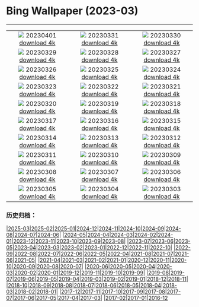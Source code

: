 # Bing Wallpaper (2023-03)
**************
| | | |
| :----: | :----: | :----: |
| ![](https://www.bing.com/th?id=OHR.JavaBromo_JA-JP8216089017_1920x1080.jpg) 20230401 [download 4k](https://www.bing.com/th?id=OHR.JavaBromo_JA-JP8216089017_UHD.jpg) | ![](https://www.bing.com/th?id=OHR.SteyrRiver_JA-JP7431516519_1920x1080.jpg) 20230331 [download 4k](https://www.bing.com/th?id=OHR.SteyrRiver_JA-JP7431516519_UHD.jpg) | ![](https://www.bing.com/th?id=OHR.PeacockFeathers_JA-JP8020254478_1920x1080.jpg) 20230330 [download 4k](https://www.bing.com/th?id=OHR.PeacockFeathers_JA-JP8020254478_UHD.jpg) |
| ![](https://www.bing.com/th?id=OHR.NuzzleManatee_JA-JP7643985529_1920x1080.jpg) 20230329 [download 4k](https://www.bing.com/th?id=OHR.NuzzleManatee_JA-JP7643985529_UHD.jpg) | ![](https://www.bing.com/th?id=OHR.MWDolomites_JA-JP6615150249_1920x1080.jpg) 20230328 [download 4k](https://www.bing.com/th?id=OHR.MWDolomites_JA-JP6615150249_UHD.jpg) | ![](https://www.bing.com/th?id=OHR.NYCClouds_JA-JP8300567646_1920x1080.jpg) 20230327 [download 4k](https://www.bing.com/th?id=OHR.NYCClouds_JA-JP8300567646_UHD.jpg) |
| ![](https://www.bing.com/th?id=OHR.WildAnza_JA-JP8401293305_1920x1080.jpg) 20230326 [download 4k](https://www.bing.com/th?id=OHR.WildAnza_JA-JP8401293305_UHD.jpg) | ![](https://www.bing.com/th?id=OHR.CecilBrewerStaircase_JA-JP5436692403_1920x1080.jpg) 20230325 [download 4k](https://www.bing.com/th?id=OHR.CecilBrewerStaircase_JA-JP5436692403_UHD.jpg) | ![](https://www.bing.com/th?id=OHR.WildGarlic_JA-JP5100980963_1920x1080.jpg) 20230324 [download 4k](https://www.bing.com/th?id=OHR.WildGarlic_JA-JP5100980963_UHD.jpg) |
| ![](https://www.bing.com/th?id=OHR.LuebeckCityGate_JA-JP3505171725_1920x1080.jpg) 20230323 [download 4k](https://www.bing.com/th?id=OHR.LuebeckCityGate_JA-JP3505171725_UHD.jpg) | ![](https://www.bing.com/th?id=OHR.LakePowellAerial_JA-JP3314400554_1920x1080.jpg) 20230322 [download 4k](https://www.bing.com/th?id=OHR.LakePowellAerial_JA-JP3314400554_UHD.jpg) | ![](https://www.bing.com/th?id=OHR.PurpleCrocus_JA-JP3096811361_1920x1080.jpg) 20230321 [download 4k](https://www.bing.com/th?id=OHR.PurpleCrocus_JA-JP3096811361_UHD.jpg) |
| ![](https://www.bing.com/th?id=OHR.ColourDay_JA-JP2821743864_1920x1080.jpg) 20230320 [download 4k](https://www.bing.com/th?id=OHR.ColourDay_JA-JP2821743864_UHD.jpg) | ![](https://www.bing.com/th?id=OHR.BarnOwlWinter_JA-JP4202222314_1920x1080.jpg) 20230319 [download 4k](https://www.bing.com/th?id=OHR.BarnOwlWinter_JA-JP4202222314_UHD.jpg) | ![](https://www.bing.com/th?id=OHR.MarsTars_JA-JP7289080532_1920x1080.jpg) 20230318 [download 4k](https://www.bing.com/th?id=OHR.MarsTars_JA-JP7289080532_UHD.jpg) |
| ![](https://www.bing.com/th?id=OHR.BallyvooneyCove_JA-JP7014122582_1920x1080.jpg) 20230317 [download 4k](https://www.bing.com/th?id=OHR.BallyvooneyCove_JA-JP7014122582_UHD.jpg) | ![](https://www.bing.com/th?id=OHR.ChengduPanda_JA-JP6801734483_1920x1080.jpg) 20230316 [download 4k](https://www.bing.com/th?id=OHR.ChengduPanda_JA-JP6801734483_UHD.jpg) | ![](https://www.bing.com/th?id=OHR.AgueroSpain_JA-JP6121503276_1920x1080.jpg) 20230315 [download 4k](https://www.bing.com/th?id=OHR.AgueroSpain_JA-JP6121503276_UHD.jpg) |
| ![](https://www.bing.com/th?id=OHR.CyprusMaze_JA-JP5885835896_1920x1080.jpg) 20230314 [download 4k](https://www.bing.com/th?id=OHR.CyprusMaze_JA-JP5885835896_UHD.jpg) | ![](https://www.bing.com/th?id=OHR.LongWharf_JA-JP5630478017_1920x1080.jpg) 20230313 [download 4k](https://www.bing.com/th?id=OHR.LongWharf_JA-JP5630478017_UHD.jpg) | ![](https://www.bing.com/th?id=OHR.TheaterRomania_JA-JP5242911484_1920x1080.jpg) 20230312 [download 4k](https://www.bing.com/th?id=OHR.TheaterRomania_JA-JP5242911484_UHD.jpg) |
| ![](https://www.bing.com/th?id=OHR.Fukushima2023_JA-JP4630434917_1920x1080.jpg) 20230311 [download 4k](https://www.bing.com/th?id=OHR.Fukushima2023_JA-JP4630434917_UHD.jpg) | ![](https://www.bing.com/th?id=OHR.EdaleValley_JA-JP4269904879_1920x1080.jpg) 20230310 [download 4k](https://www.bing.com/th?id=OHR.EdaleValley_JA-JP4269904879_UHD.jpg) | ![](https://www.bing.com/th?id=OHR.WaimeaRainbow_JA-JP4261637321_1920x1080.jpg) 20230309 [download 4k](https://www.bing.com/th?id=OHR.WaimeaRainbow_JA-JP4261637321_UHD.jpg) |
| ![](https://www.bing.com/th?id=OHR.IntlWomensDayChange_JA-JP4020682883_1920x1080.jpg) 20230308 [download 4k](https://www.bing.com/th?id=OHR.IntlWomensDayChange_JA-JP4020682883_UHD.jpg) | ![](https://www.bing.com/th?id=OHR.YuanyangChina_JA-JP3696501560_1920x1080.jpg) 20230307 [download 4k](https://www.bing.com/th?id=OHR.YuanyangChina_JA-JP3696501560_UHD.jpg) | ![](https://www.bing.com/th?id=OHR.IcelandHorses_JA-JP3317505817_1920x1080.jpg) 20230306 [download 4k](https://www.bing.com/th?id=OHR.IcelandHorses_JA-JP3317505817_UHD.jpg) |
| ![](https://www.bing.com/th?id=OHR.Waterleidingduinen_JA-JP5712335210_1920x1080.jpg) 20230305 [download 4k](https://www.bing.com/th?id=OHR.Waterleidingduinen_JA-JP5712335210_UHD.jpg) | ![](https://www.bing.com/th?id=OHR.PicoVolcano_JA-JP2263214276_1920x1080.jpg) 20230304 [download 4k](https://www.bing.com/th?id=OHR.PicoVolcano_JA-JP2263214276_UHD.jpg) | ![](https://www.bing.com/th?id=OHR.DollsFestival2023_JA-JP1535577982_1920x1080.jpg) 20230303 [download 4k](https://www.bing.com/th?id=OHR.DollsFestival2023_JA-JP1535577982_UHD.jpg) |

### 历史归档：

|[2025-03](/../2025-03/2025-03.md)|[2025-02](/../2025-02/2025-02.md)|[2025-01](/../2025-01/2025-01.md)|[2024-12](/../2024-12/2024-12.md)|[2024-11](/../2024-11/2024-11.md)|[2024-10](/../2024-10/2024-10.md)|[2024-09](/../2024-09/2024-09.md)|[2024-08](/../2024-08/2024-08.md)|[2024-07](/../2024-07/2024-07.md)|[2024-06](/../2024-06/2024-06.md)|
|[2024-05](/../2024-05/2024-05.md)|[2024-04](/../2024-04/2024-04.md)|[2024-03](/../2024-03/2024-03.md)|[2024-02](/../2024-02/2024-02.md)|[2024-01](/../2024-01/2024-01.md)|[2023-12](/../2023-12/2023-12.md)|[2023-11](/../2023-11/2023-11.md)|[2023-10](/../2023-10/2023-10.md)|[2023-09](/../2023-09/2023-09.md)|[2023-08](/../2023-08/2023-08.md)|
|[2023-07](/../2023-07/2023-07.md)|[2023-06](/../2023-06/2023-06.md)|[2023-05](/../2023-05/2023-05.md)|[2023-04](/../2023-04/2023-04.md)|[2023-03](/2023-03.md)|[2023-02](/../2023-02/2023-02.md)|[2023-01](/../2023-01/2023-01.md)|[2022-12](/../2022-12/2022-12.md)|[2022-11](/../2022-11/2022-11.md)|[2022-10](/../2022-10/2022-10.md)|
|[2022-09](/../2022-09/2022-09.md)|[2022-08](/../2022-08/2022-08.md)|[2022-07](/../2022-07/2022-07.md)|[2022-06](/../2022-06/2022-06.md)|[2022-05](/../2022-05/2022-05.md)|[2022-04](/../2022-04/2022-04.md)|[2021-08](/../2021-08/2021-08.md)|[2021-07](/../2021-07/2021-07.md)|[2021-06](/../2021-06/2021-06.md)|[2021-05](/../2021-05/2021-05.md)|
|[2021-04](/../2021-04/2021-04.md)|[2021-03](/../2021-03/2021-03.md)|[2021-02](/../2021-02/2021-02.md)|[2021-01](/../2021-01/2021-01.md)|[2020-12](/../2020-12/2020-12.md)|[2020-11](/../2020-11/2020-11.md)|[2020-10](/../2020-10/2020-10.md)|[2020-09](/../2020-09/2020-09.md)|[2020-08](/../2020-08/2020-08.md)|[2020-07](/../2020-07/2020-07.md)|
|[2020-06](/../2020-06/2020-06.md)|[2020-05](/../2020-05/2020-05.md)|[2020-04](/../2020-04/2020-04.md)|[2020-03](/../2020-03/2020-03.md)|[2020-02](/../2020-02/2020-02.md)|[2020-01](/../2020-01/2020-01.md)|[2019-12](/../2019-12/2019-12.md)|[2019-11](/../2019-11/2019-11.md)|[2019-10](/../2019-10/2019-10.md)|[2019-09](/../2019-09/2019-09.md)|
|[2019-08](/../2019-08/2019-08.md)|[2019-07](/../2019-07/2019-07.md)|[2019-06](/../2019-06/2019-06.md)|[2019-05](/../2019-05/2019-05.md)|[2019-04](/../2019-04/2019-04.md)|[2019-03](/../2019-03/2019-03.md)|[2019-02](/../2019-02/2019-02.md)|[2019-01](/../2019-01/2019-01.md)|[2018-12](/../2018-12/2018-12.md)|[2018-11](/../2018-11/2018-11.md)|
|[2018-10](/../2018-10/2018-10.md)|[2018-09](/../2018-09/2018-09.md)|[2018-08](/../2018-08/2018-08.md)|[2018-07](/../2018-07/2018-07.md)|[2018-06](/../2018-06/2018-06.md)|[2018-05](/../2018-05/2018-05.md)|[2018-04](/../2018-04/2018-04.md)|[2018-03](/../2018-03/2018-03.md)|[2018-02](/../2018-02/2018-02.md)|[2018-01](/../2018-01/2018-01.md)|
|[2017-12](/../2017-12/2017-12.md)|[2017-11](/../2017-11/2017-11.md)|[2017-10](/../2017-10/2017-10.md)|[2017-09](/../2017-09/2017-09.md)|[2017-08](/../2017-08/2017-08.md)|[2017-07](/../2017-07/2017-07.md)|[2017-06](/../2017-06/2017-06.md)|[2017-05](/../2017-05/2017-05.md)|[2017-04](/../2017-04/2017-04.md)|[2017-03](/../2017-03/2017-03.md)|
|[2017-02](/../2017-02/2017-02.md)|[2017-01](/../2017-01/2017-01.md)|[2016-12](/../2016-12/2016-12.md)